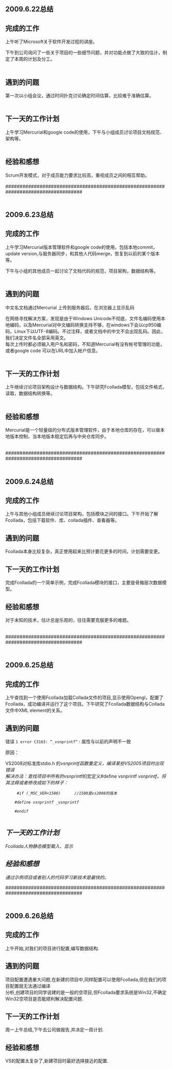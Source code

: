 ## 2009.6.22总结 ##

## 完成的工作 ##
上午听了Microsoft关于软件开发过程的讲座。<p>
下午到公司询问了一些关于项目的一些细节问题，并对功能点做了大致的估计，制定了本周的计划及分工。<br>
<br>
<h2>遇到的问题</h2>
第一次以小组会议，通过时间扑克讨论确定时间估算，比较难于准确估算。<br>
<br>
<h2>下一天的工作计划</h2>
上午学习Mercurial和google code的使用，下午与小组成员讨论项目文档规范、架构等。<br>
<br>
<h2>经验和感想</h2>
Scrum开发模式，对于成员能力要求比较高，重视成员之间的相互帮助。<br>
<br>
###################################################################################<br>
<br>
<h2>2009.6.23总结</h2>
<h2>完成的工作</h2>
上午学习Mercurial版本管理软件和google code的使用，包括本地commit，update version,与服务器同步，和其他人代码merge，恢复到以前的某个版本等。<p>
下午与小组的其他成员一起讨论了文档代码的规范，项目架构，数据结构等。<br>
<br>
<h2>遇到的问题</h2>
中文名文档通过Mercurial 上传到服务器后，在浏览器上显示乱码<p>
在网络寻找解决方案，发现是由于Windows Unicode不彻底，文件名编码使用本地编码，以及Mercurial对中文编码转换支持不够，在windows下会以cp950编码，Linux下以UTF-8编码。不过注释，或者文档中的中文不会出现乱码。因此，我们决定文件名全部采用英文。<br>
每次上传时都必须输入用户名和密码，不知道Mercurial有没有帐号管理的功能，或者google code 可以在URL中加入帐户信息。<br>
<br>
<h2>下一天的工作计划</h2>
上午继续讨论项目架构设计与数据结构。下午研究Fcollada模型，包括文件格式，读取，数据结构转换等。<br>
<br>
<h2>经验和感想</h2>
Mercurial是一个轻量级的分布式版本管理软件，由于本地仓库的存在，可以做本地版本控制，当本地版本稳定后再与中央仓库同步。<br>
<br>
<br>
###################################################################################<br>
<br>
<h2>2009.6.24总结</h2>

<h2>完成的工作</h2>
上午与其他小组成员继续讨论项目架构，包括模块之间的接口。下午开始了解Fcollada，包括下载软件、库、collada插件、查看器等。<br>
<h2>遇到的问题</h2>
Fcollada本身比较复杂，真正使用起来比预计要花更多的时间，计划需要变更。<br>
<h2>下一天的工作计划</h2>
完成Fcollada的一个简单示例，完成Fcollada模块的接口，主要是骨骼层次数据模型。<br>
<h2>经验和感想</h2>
对于未知的技术，估计总是乐观的，往往需要克服更多的难题。<br>
<br>
<br>
###################################################################################<br>
<br>
<h2>2009.6.25总结</h2>
<h2>完成的工作</h2>
上午查找到一个使用Fcollada加载Collada文件的项目,显示使用Opengl，配置了Fcollada，成功编译并运行了这个项目。下午研究了Fcollada数据结构与Collada文件中XML element的关系。<br>
<h2>遇到的问题</h2>
错误 <code>1 error C3163: “_vsnprintf”</code> : 属性与以前的声明不一致<p>
原因：<p>
VS2008对标准库stdio.h 的<i>vsnprintf函数重定义，编译某些VS2005项目时出现错误<br>
解决办法：查找项目中所有的</i>vsnprintf的宏定义#define vsnprintf <i>vsnprintf。将其注释或者修改成如下的样子：<br>
<pre><code> 	#if (_MSC_VER&lt;1500)		//1500是vs2008的版本<br>
	#define vsnprintf _vsnprintf<br>
	#endif<br>
</code></pre>
<h2>下一天的工作计划</h2>
Fcollada人物静态模型载入、显示<br>
<h2>经验和感想</h2>
通过示例项目或者别人的代码学习新技术是最快的。</i>

###################################################################################<br>
<br>
<h2>2009.6.26总结</h2>

<h2>完成的工作</h2>
上午开始,对我们的项目进行配置,编写数据结构.<br>
<h2>遇到的问题</h2>
项目配置遭遇重大问题,在新建的项目中,同样配置可以使用Fcollada,但在我们的项目配置就无法通过编译<br>
分析,创建项目的同学说建的是一般的空项目,但Fcollada要求系统是Win32,不确定Win32空项目是否能顺利解决配置问题.<br>
<h2>下一天的工作计划</h2>
周一上午总结,下午去公司做报告,并决定一周计划.<br>
<h2>经验和感想</h2>
VS的配置太复杂了,新建项目时最好选择接近的配置.